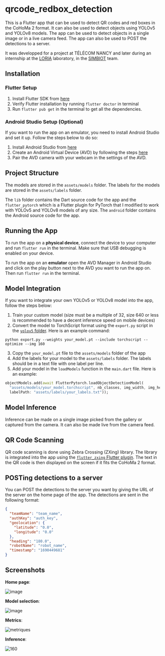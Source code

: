 # qrcode_redbox_detection

This is a Flutter app that can be used to detect QR codes and red boxes in the CoHoMa 2 format. It can also be used to detect objects using YOLOv5 and YOLOv8 models. The app can be used to detect objects in a single image or in a live camera feed. The app can also be used to POST the detections to a server.

It was developped for a project at TÉLÉCOM NANCY and later during an internship at the [LORIA](https://www.loria.fr/en/) laboratory, in the [SIMBIOT](https://www.loria.fr/fr/la-recherche/les-equipes/simbiot/) team.
## Installation

### Flutter Setup

1. Install Flutter SDK from [here](https://flutter.dev/docs/get-started/install)
2. Verify Flutter installation by running `flutter doctor` in terminal
3. Run `flutter pub get` in the terminal to get all the dependencies.

### Android Studio Setup (Optional)
If you want to run the app on an emulator, you need to install Android Studio and set it up. Follow the steps below to do so:

1. Install Android Studio from [here](https://developer.android.com/studio)
2. Create an Android Virtual Device (AVD) by following the steps [here](https://developer.android.com/studio/run/managing-avds)
3. Pair the AVD camera with your webcam in the settings of the AVD.

## Project Structure

The models are stored in the `assets/models` folder. The labels for the models are stored in the `assets/labels` folder.

The `lib` folder contains the Dart source code for the app and the `flutter_pytorch` which is a Flutter plugin for PyTorch that I modified to work with YOLOv5 and YOLOv8 models of any size.
The `android` folder contains the Android source code for the app.

## Running the App

To run the app on a **physical device**, connect the device to your computer and run `flutter run` in the terminal. Make sure that USB debugging is enabled on your device.

To run the app on an **emulator** open the AVD Manager in Android Studio and click on the play button next to the AVD you want to run the app on. Then run `flutter run` in the terminal.

## Model Integration

If you want to integrate your own YOLOv5 or YOLOv8 model into the app, follow the steps below:

1. Train your custom model (size must be a multiple of 32, size 640 or less is recommended to have a decent inference speed on mobile devices)
2. Convert the model to TorchScript format using the `export.py` script in the [`yolov5` folder](https://github.com/ultralytics/yolov5). Here is an example command:
```
python export.py --weights your_model.pt --include torchscript --optimize --img 160
```
3. Copy the `your_model.pt` file to the `assets/models` folder of the app
4. Add the labels for your model to the `assets/labels` folder. The labels should be in a text file with one label per line.
5. Add your model in the `loadModels` function in the `main.dart` file. Here is an example:
```dart
objectModels.add(await FlutterPytorch.loadObjectDetectionModel(
  "assets/models/your_model.torchscript", nb_classes, img_width, img_height, "name in the app",
  labelPath: "assets/labels/your_labels.txt"));
```


## Model Inference

Inference can be made on a single image picked from the gallery or captured from the camera. It can also be made live from the camera feed.

## QR Code Scanning

QR code scanning is done using Zebra Crossing (ZXing) library. The library is integrated into the app using the [`flutter_zxing` Flutter plugin](https://pub.dev/packages/flutter_zxing). The text in the QR code is then displayed on the screen if it fits the CoHoMa 2 format.

## POSTing detections to a server

You can POST the detections to the server you want by giving the URL of the server on the home page of the app. The detections are sent in the following format:

```json
{
  "teamName": "team_name",
  "authKey": "auth_key",
  "geolocation": {
    "latitude": "0.0",
    "longitude": "0.0"
  },
  "heading": "180.0",
  "robotName": "robot_name",
  "timestamp": "1690449681"
}
```

## Screenshots
**Home page**:

![image](https://github.com/BigBaz54/qrcode_redbox_detection/assets/96493391/395e17e1-cabb-435a-9bac-72c71e6cd49e)

**Model selection**:

![image](https://github.com/BigBaz54/qrcode_redbox_detection/assets/96493391/4d51acc9-a873-48a9-8308-c4364bcf225a)

**Metrics**:

![metriques](https://github.com/BigBaz54/qrcode_redbox_detection/assets/96493391/7682945f-9f6c-4bcf-876e-1dc8020e7bc2)

**Inference**:

![160](https://github.com/BigBaz54/qrcode_redbox_detection/assets/96493391/5e9eaa90-c23f-45a9-a99b-0709b2736576)

